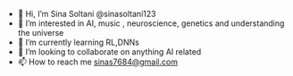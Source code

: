 - 👋 Hi, I’m Sina Soltani @sinasoltani123
- 👀 I’m interested in AI, music , neuroscience, genetics and understanding the universe
- 🌱 I’m currently learning RL,DNNs
- 💞️ I’m looking to collaborate on anything AI related
- 📫 How to reach me sinas7684@gmail.com

<!---
sinasoltani123/sinasoltani123 is a ✨ special ✨ repository because its `README.md` (this file) appears on your GitHub profile.
You can click the Preview link to take a look at your changes.
--->
